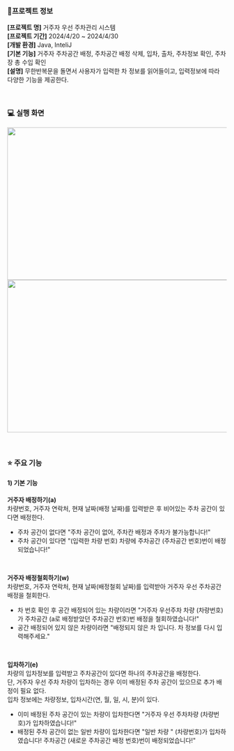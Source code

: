 ### 📝프로젝트 정보
**[프로젝트 명]** 거주자 우선 주차관리 시스템 </br>
**[프로젝트 기간]** 2024/4/20 ~ 2024/4/30 </br>
**[개발 환경]** Java, InteliJ </br>
**[기본 기능]** 거주자 주차공간 배정, 주차공간 배정 삭제, 입차, 출차, 주차정보 확인, 주차장 총 수입 확인   
**[설명]** 무한반복문을 돌면서 사용자가 입력한 차 정보를 읽어들이고, 입력정보에 따라 다양한 기능을 제공한다.

</br>

### 💻 실행 화면

<img src="https://github.com/JuheeeKim/java-parking-service/assets/123529128/b4bbf89e-09cb-4427-8676-d0d57416915d" width="550" height="350"/>
<img src="https://github.com/JuheeeKim/java-parking-service/assets/123529128/17da3bf9-5917-45bb-b193-af90f71c112b" width="550" height="350"/>

</br>
</br>
</br>

### ⭐ 주요 기능

#### **1) 기본 기능**   

**거주자 배정하기(a)** </br>
차량번호, 거주자 연락처, 현재 날짜(배정 날짜)를 입력받은 후 비어있는 주차 공간이 있다면 배정한다. </br>
* 주차 공간이 없다면 "주차 공간이 없어, 주차칸 배정과 주차가 불가능합니다!" </br>
* 주차 공간이 있다면 "(입력한 차량 번호) 차량에 주차공간 (주차공간 번호)번이 배정되었습니다!" </br>

</br>

**거주자 배정철회하기(w)** </br>
차량번호, 거주자 연락처, 현재 날짜(배정철회 날짜)를 입력받아 거주자 우선 주차공간 배정을 철회한다.
* 차 번호 확인 후 공간 배정되어 있는 차량이라면 "거주자 우선주차 차량 (차량번호)가 주차공간 (a로 배정받았던 주차공간 번호)번 배정을 철회하였습니다!"
* 공간 배정되어 있지 않은 차량이라면 "배정되지 않은 차 입니다. 차 정보를 다시 입력해주세요."

</br>

**입차하기(e)** </br>
차량의 입차정보를 입력받고 주차공간이 있다면 하나의 주차공간을 배정한다. </br>
단, 거주자 우선 주차 차량이 입차하는 경우 이미 배정된 주차 공간이 있으므로 추가 배정이 필요 없다. </br>
입차 정보에는 차량정보, 입차시간(연, 월, 일, 시, 분)이 있다. </br>
* 이미 배정된 주차 공간이 있는 차량이 입차한다면 "거주자 우선 주차차량 (차량번호)가 입차하였습니다!"
* 배정된 주차 공간이 없는 일반 차량이 입차한다면 "일반 차량 " (차량번호)가 입차하였습니다! 주차공간 (새로운 주차공간 배정 번호)번이 배정되었습니다!"

  

